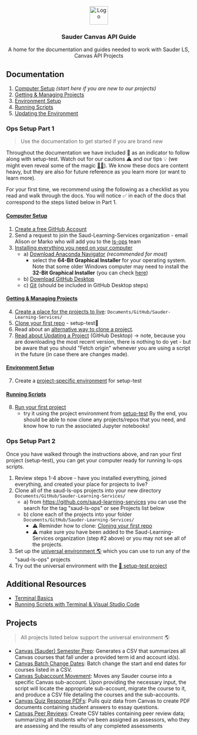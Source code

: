 <!-- PROJECT LOGO -->
<br />
<p align="center">
  <div align="center">
    <img src="imgs/sauder-logo.png" alt="Logo" height="50">
  </div>

  <h3 align="center">Sauder Canvas API Guide</h3>

  <p align="center">
  A home for the documentation and guides needed to work with Sauder LS, Canvas API Projects
    <br />
  </p>
</p>

<!-- LINKS TO ALL DOCS -->

## Documentation

1. [Computer Setup](docs/computer-setup.md) _(start here if you are new to our projects)_
2. [Getting & Managing Projects](docs/github-project-management.md)
3. [Environment Setup](docs/environment-setup.md)
4. [Running Scripts](docs/running-instructions.md)
5. [Updating the Environment](docs/updating-environments.md)

### Ops Setup Part 1
> Use the documentation to get started if you are brand new

Throughout the documentation we have included 👷 as an indicator to follow along with setup-test. Watch out for our cautions ⚠️ and our tips 💡 (we might even reveal some of the magic [🧙‍♀️](https://tenor.com/EJvb.gif)). We know these docs are content heavy, but they are also for future reference as you learn more (or want to learn more). 

For your first time, we recommend using the following as a checklist as you read and walk through the docs. You will notice :white_check_mark: in each of the docs that correspond to the steps listed below in Part 1. 

#### [Computer Setup](docs/computer-setup.md)
1. [Create a free GitHub Account](https://github.com/join)
2. Send a request to join the Saud-Learning-Services organization - email Alison or Marko who will add you to the [ls-ops](https://github.com/orgs/saud-learning-services/teams/ls-ops) team
3. [Installing everything you need on your computer](docs/computer-setup.md)
   - a) [Download Anaconda Navigator](https://www.anaconda.com/products/individual#Downloads) _(recommended for most)_
      - select the **64-Bit Graphical Installer** for your operating system. Note that some older Windows computer may need to install the **32-Bit Graphical Installer** (you can check [here](https://support.microsoft.com/en-us/windows/32-bit-and-64-bit-windows-frequently-asked-questions-c6ca9541-8dce-4d48-0415-94a3faa2e13d))
   - b) [Download GitHub Desktop](https://desktop.github.com)
   - c) [Git](https://git-scm.com/downloads) (should be included in GitHub Desktop steps)

#### [Getting & Managing Projects](docs/github-project-management.md)
4. [Create a place for the projects to live](https://github.com/saud-learning-services/instructions-and-other-templates/blob/main/docs/github-project-management.md#create-a-local-project-folder): `Documents/GitHub/Sauder-Learning-Services/`
5. [Clone your first repo](https://github.com/saud-learning-services/instructions-and-other-templates/blob/main/docs/github-project-management.md#white_check_mark-1-start-from-github-desktop) - setup-test👷
6. Read about an [alternative way to clone a project](https://github.com/saud-learning-services/instructions-and-other-templates/blob/main/docs/github-project-management.md#2-start-from-the-github-organization). 
7. [Read about Updating a Project](https://github.com/saud-learning-services/instructions-and-other-templates/blob/main/docs/github-project-management.md#updating-a-project-github-desktop) (GitHub Desktop) -> note, because you are downloading the most recent version, there is nothing to do yet - but be aware that you should "Fetch origin" whenever you are using a script in the future (in case there are changes made).  

#### [Environment Setup](docs/environment-setup.md)
7. Create a [project-specific environment](https://github.com/saud-learning-services/instructions-and-other-templates/blob/main/docs/environment-setup.md#configuring-environments) for setup-test

#### [Running Scripts](docs/running-instructions.md)
8. [Run your first project](https://github.com/saud-learning-services/instructions-and-other-templates/blob/main/docs/running-instructions.md#running-the-script)
      - try it using the project environment from [setup-test](https://github.com/saud-learning-services/setup-test)
By the end, you should be able to now clone any projects/repos that you need, and know how to run the associated Jupyter notebooks!

### Ops Setup Part 2
Once you have walked through the instructions above, and ran your first project (setup-test), you can get your computer ready for running ls-ops scripts.

1. Review steps 1-4 above - have you installed everything, joined everything, and created your place for projects to live?
2. Clone all of the saud-ls-ops projects into your new directory `Documents/GitHub/Sauder-Learning-Services/`
    - a) from https://github.com/saud-learning-services you can use the search for the tag "saud-ls-ops" or see Projects list below
    - b) clone each of the projects into your folder `Documents/GitHub/Sauder-Learning-Services/`
      - ⚠️ Reminder how to clone: [Cloning your first repo](docs/github-project-management.md)
      - ⚠️ make sure you have been added to the Saud-Learning-Services organization (step #2 above) or you may not see all of the projects.
3. Set up the [universal environment 🌎](docs/environment-setup.md#universal-environment-setup) which you can use to run any of the "saud-ls-ops" projects 
4. Try out the universal environment with the [👷 setup-test project](https://github.com/saud-learning-services/instructions-and-other-templates/blob/main/docs/environment-setup.md#testing)

## Additional Resources

- [Terminal Basics](docs/terminal-basics.md)
- [Running Scripts with Terminal & Visual Studio Code](docs/terminal-vscode-running-instructions.md)

## Projects

> All projects listed below support the universal environment 🌎

- [Canvas (Sauder) Semester Prep](https://github.com/saud-learning-services/canvas-saud-semester-prep): Generates a CSV that summarizes all Canvas courses that fall under a provided term id and account id(s).
- [Canvas Batch Change Dates](https://github.com/saud-learning-services/canvas-batch-change-dates): Batch change the start and end dates for courses listed in a CSV.
- [Canvas Subaccount Movement](https://github.com/saud-learning-services/subaccount-movement): Moves any Sauder course into a specific Canvas sub-account. Upon providing the necessary input, the script will locate the appropriate sub-account, migrate the course to it, and produce a CSV file detailing the courses and the sub-accounts.
- [Canvas Quiz Response PDFs](https://github.com/saud-learning-services/quiz-response-pdfs): Pulls quiz data from Canvas to create PDF documents containing student answers to essay questions.
- [Canvas Peer Reviews](https://github.com/saud-learning-services/canvas-peer-reviews): Create CSV tables containing peer review data; summarizing all students who've been assigned as assessors, who they are assessing and the results of any completed assessments
